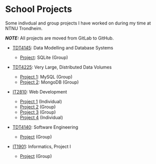 # School Projects

Some indivdual and group projects I have worked on during my time at NTNU Trondheim.

**_NOTE:_** All projects are moved from GitLab to GitHub.

- [TDT4145](TDT4145): Data Modelling and Database Systems

  - [Project](TDT4145/databased): SQLite (Group)

- [TDT4225](TDT4225): Very Large, Distributed Data Volumes

  - [Project 1](TDT4225/databased2): MySQL (Group)
  - [Project 2](TDT4225/databased3): MongoDB (Group)

- [IT2810](IT2810): Web Development

  - [Project 1](IT2810/prosjekt-1) (Individual)
  - [Project 2](IT2810/prosjekt-2) (Group)
  - [Project 3](IT2810/prosjekt-3) (Group)
  - [Project 4](IT2810/prosjekt-4) (Individual)

- [TDT4140](TDT4140): Software Engineering

  - [Project](TDT4140/dishwish) (Group)

- [IT1901](IT1901): Informatics, Project I
  - [Project](IT1901/gr2141) (Group)
